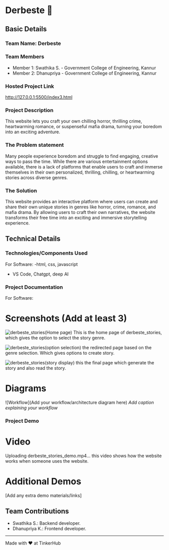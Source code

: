 # Derbeste 🎯


## Basic Details
### Team Name: Derbeste


### Team Members
- Member 1: Swathika S. - Government College of Engineering, Kannur
- Member 2: Dhanupriya - Government College of Engineering, Kannur

### Hosted Project Link
http://127.0.0.1:5500/index3.html

### Project Description
This website lets you craft your own chilling horror, thrilling crime, heartwarming romance, or suspenseful mafia drama, turning your boredom into an exciting adventure.

### The Problem statement
Many people experience boredom and struggle to find engaging, creative ways to pass the time. While there are various entertainment options available, there is a lack of platforms that enable users to craft and immerse themselves in their own personalized, thrilling, chilling, or heartwarming stories across diverse genres.

### The Solution
This website provides an interactive platform where users can create and share their own unique stories in genres like horror, crime, romance, and mafia drama. By allowing users to craft their own narratives, the website transforms their free time into an exciting and immersive storytelling experience.

## Technical Details
### Technologies/Components Used
For Software:
-html, css, javascript
- VS Code, Chatgpt, deep AI


### Project Documentation
For Software:

# Screenshots (Add at least 3)
![derbeste_stories(Home page)](https://github.com/user-attachments/assets/fd545212-d085-46b0-82cb-29886d3494c9)
This is the home page of derbeste_stories, which gives the option to select the story genre.


![derbeste_stories(option selection) ](https://github.com/user-attachments/assets/e72a0746-a793-4d7a-87c0-bc64e5266115)
the redirected page based on the genre selection. Which gives options to create story.


![derbeste_stories(story display)](https://github.com/user-attachments/assets/b10074d3-b161-49e4-80da-86446c67a920)
this the final page which generate the story and also read the story.

# Diagrams
![Workflow](Add your workflow/architecture diagram here)
*Add caption explaining your workflow*


### Project Demo
# Video

Uploading derbeste_stories_demo.mp4…
this video shows how the website works when someone uses the website.

# Additional Demos
[Add any extra demo materials/links]

## Team Contributions
- Swathika S.: Backend developer.
- Dhanupriya K.: Frontend developer.

---
Made with ❤️ at TinkerHub

